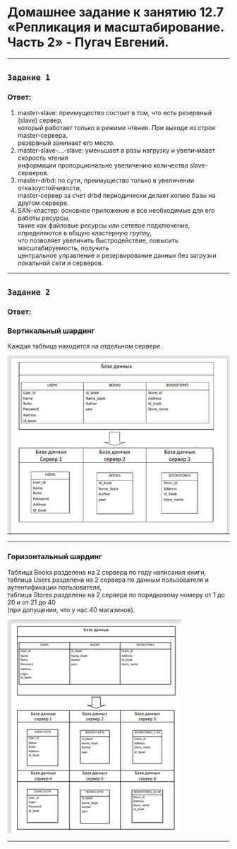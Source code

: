 # Домашнее задание к занятию 12.7 «Репликация и масштабирование. Часть 2» - Пугач Евгений.


---

## `Задание 1`

### Ответ:

1. master-slave: преимущество состоит в том, что есть резервный (slave) сервер,  
   который работает только в режиме чтения. При выходе из строя master-сервера,  
   резервный занимает его место. 
2. master-slave-…-slave: уменьшает в разы нагрузку и увеличивает скорость чтения  
   информации пропорционально увеличению количества slave-серверов.
3. master-drbd: по сути, преимущество только в увеличении отказоустойчивости,  
   master-сервер за счет drbd периодически делает копию базы на другом сервере.
4. SAN-кластер: основное приложение и все необходимые для его работы ресурсы,  
   такие как файловые ресурсы или сетевое подключение, определяются в общую кластерную группу,  
   что позволяет увеличить быстродействие, повысить масштабируемость, получить  
   центральное управление и резервирование данных без загрузки локальной сети и серверов.

---

## `Задание 2`

### Ответ:

### Вертикальный шардинг

 Каждая таблица находится на отдельном сервере.

![Скриншот 1](https://github.com/PugachEV72/Images/blob/master/2023-04-15_17-10-58.png)

---

### Горизонтальный шардинг

 Таблица Books разделена на 2 сервера по году написания книги,  
 таблица Users разделена на 2 сервера по данным пользователя и аутентификации пользователя,  
 таблица Stores разделена на 2 сервера по порядковому номеру от 1 до 20 и от 21 до 40  
 (при допущении, что у нас 40 магазинов).

![Скриншот 2](https://github.com/PugachEV72/Images/blob/master/2023-04-15_17-39-09.png)

---
